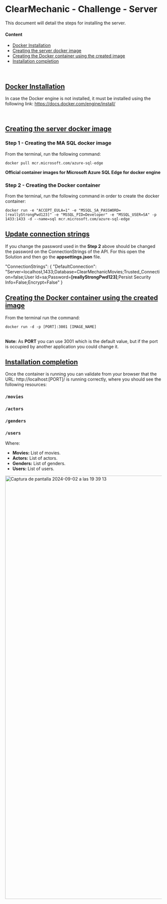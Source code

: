 # ClearMechanic - Challenge - Server
This document will detail the steps for installing the server.

#### Content

- [Docker Installation](#docker-instalation)
- [Creating the server docker image](#creating-the-server-docker-image)
- [Creating the Docker container using the created image](#creating_the_docker_container_using_the_created_image)
- [Installation completion](#installation_completion)
  
<br>

## [Docker Installation][toc]

In case the Docker engine is not installed, it must be installed using the following link: https://docs.docker.com/engine/install/

<br>

## [Creating the server docker image][toc]

### Step 1 - Creating the MA SQL docker image

From the terminal, run the following command:
```
docker pull mcr.microsoft.com/azure-sql-edge
```
<b>Official container images for Microsoft Azure SQL Edge for docker engine</b>

### Step 2 - Creating the Docker container

From the terminal, run the following command in order to create the docker container:
```
docker run -e "ACCEPT_EULA=1" -e "MSSQL_SA_PASSWORD=[reallyStrongPwd123]" -e "MSSQL_PID=Developer" -e "MSSQL_USER=SA" -p 1433:1433 -d --name=sql mcr.microsoft.com/azure-sql-edge
```

## [Update connection strings][toc]

If you change the password used in the <b>Step 2</b> above should be changed the password on the ConnectionStrings of the API. For this open the Solution and then go the <b>appsettings.json</b> file.

 "ConnectionStrings": {
    "DefaultConnection": "Server=localhost,1433;Database=ClearMechanicMovies;Trusted_Connection=false;User Id=sa;Password=<b>[reallyStrongPwd123]</b>;Persist Security Info=False;Encrypt=False"
 }

## [Creating the Docker container using the created image][toc]

From the terminal run the command: 
```\
docker run -d -p [PORT]:3001 [IMAGE_NAME]
```
</br>
<b>Note:</b> As <b>PORT</b> you can use 3001 which is the default value, but if the port is occupied by another application you could change it.

<br>

## [Installation completion][toc]

Once the container is running you can validate from your browser that the URL: http://localhost:[PORT]/ is running correctly, where you should see the following resources: </br>

### `/movies`
###  `/actors`
###  `/genders`
###  `/users`

Where: 
* <b>Movies:</b> List of movies.
* <b>Actors:</b>  List of actors.
* <b>Genders:</b>  List of genders.
* <b>Users:</b> List of users.

<img width="1363" alt="Captura de pantalla 2024-09-02 a las 19 39 13" src="https://github.com/user-attachments/assets/0e768287-d407-4103-935c-d313d8eb0656">

[toc]: #content "Go to table of contents"
